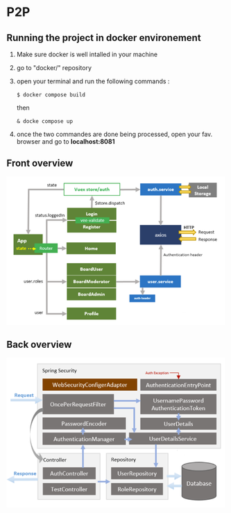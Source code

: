 # P2P

## Running the project in docker environement

1. Make sure docker is well intalled in your machine
2. go to "docker/" repository
3. open your terminal and run the following commands : 

    ```
    $ docker compose build
    ```
    then
    ```
    & docke compose up
    ```

4. once the two commandes are done being processed, open your fav. browser and go to **localhost:8081**
    
## Front overview
![Screenshot](front-overview.png)

## Back overview
![Screenshot](back-overview.png)


